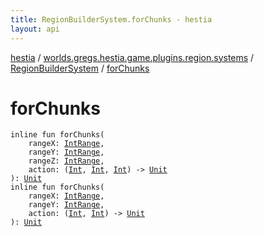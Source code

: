 ```yaml
---
title: RegionBuilderSystem.forChunks - hestia
layout: api
---
```


<div class='api-docs-breadcrumbs'><a href="../../index.html">hestia</a> / <a href="../index.html">worlds.gregs.hestia.game.plugins.region.systems</a> / <a href="index.html">RegionBuilderSystem</a> / <a href="./for-chunks.html">forChunks</a></div>

# forChunks

<div class="signature"><code><span class="keyword">inline</span> <span class="keyword">fun </span><span class="identifier">forChunks</span><span class="symbol">(</span><br/>&nbsp;&nbsp;&nbsp;&nbsp;<span class="parameterName" id="worlds.gregs.hestia.game.plugins.region.systems.RegionBuilderSystem.Companion$forChunks(kotlin.ranges.IntRange, kotlin.ranges.IntRange, kotlin.ranges.IntRange, kotlin.Function3((kotlin.Int, , , kotlin.Unit)))/rangeX">rangeX</span><span class="symbol">:</span>&nbsp;<a href="https://kotlinlang.org/api/latest/jvm/stdlib/kotlin.ranges/-int-range/index.html"><span class="identifier">IntRange</span></a><span class="symbol">, </span><br/>&nbsp;&nbsp;&nbsp;&nbsp;<span class="parameterName" id="worlds.gregs.hestia.game.plugins.region.systems.RegionBuilderSystem.Companion$forChunks(kotlin.ranges.IntRange, kotlin.ranges.IntRange, kotlin.ranges.IntRange, kotlin.Function3((kotlin.Int, , , kotlin.Unit)))/rangeY">rangeY</span><span class="symbol">:</span>&nbsp;<a href="https://kotlinlang.org/api/latest/jvm/stdlib/kotlin.ranges/-int-range/index.html"><span class="identifier">IntRange</span></a><span class="symbol">, </span><br/>&nbsp;&nbsp;&nbsp;&nbsp;<span class="parameterName" id="worlds.gregs.hestia.game.plugins.region.systems.RegionBuilderSystem.Companion$forChunks(kotlin.ranges.IntRange, kotlin.ranges.IntRange, kotlin.ranges.IntRange, kotlin.Function3((kotlin.Int, , , kotlin.Unit)))/rangeZ">rangeZ</span><span class="symbol">:</span>&nbsp;<a href="https://kotlinlang.org/api/latest/jvm/stdlib/kotlin.ranges/-int-range/index.html"><span class="identifier">IntRange</span></a><span class="symbol">, </span><br/>&nbsp;&nbsp;&nbsp;&nbsp;<span class="parameterName" id="worlds.gregs.hestia.game.plugins.region.systems.RegionBuilderSystem.Companion$forChunks(kotlin.ranges.IntRange, kotlin.ranges.IntRange, kotlin.ranges.IntRange, kotlin.Function3((kotlin.Int, , , kotlin.Unit)))/action">action</span><span class="symbol">:</span>&nbsp;<span class="symbol">(</span><a href="https://kotlinlang.org/api/latest/jvm/stdlib/kotlin/-int/index.html"><span class="identifier">Int</span></a><span class="symbol">,</span>&nbsp;<a href="https://kotlinlang.org/api/latest/jvm/stdlib/kotlin/-int/index.html"><span class="identifier">Int</span></a><span class="symbol">,</span>&nbsp;<a href="https://kotlinlang.org/api/latest/jvm/stdlib/kotlin/-int/index.html"><span class="identifier">Int</span></a><span class="symbol">)</span>&nbsp;<span class="symbol">-&gt;</span>&nbsp;<a href="https://kotlinlang.org/api/latest/jvm/stdlib/kotlin/-unit/index.html"><span class="identifier">Unit</span></a><br/><span class="symbol">)</span><span class="symbol">: </span><a href="https://kotlinlang.org/api/latest/jvm/stdlib/kotlin/-unit/index.html"><span class="identifier">Unit</span></a></code></div>

<div class="signature"><code><span class="keyword">inline</span> <span class="keyword">fun </span><span class="identifier">forChunks</span><span class="symbol">(</span><br/>&nbsp;&nbsp;&nbsp;&nbsp;<span class="parameterName" id="worlds.gregs.hestia.game.plugins.region.systems.RegionBuilderSystem.Companion$forChunks(kotlin.ranges.IntRange, kotlin.ranges.IntRange, kotlin.Function2((kotlin.Int, , kotlin.Unit)))/rangeX">rangeX</span><span class="symbol">:</span>&nbsp;<a href="https://kotlinlang.org/api/latest/jvm/stdlib/kotlin.ranges/-int-range/index.html"><span class="identifier">IntRange</span></a><span class="symbol">, </span><br/>&nbsp;&nbsp;&nbsp;&nbsp;<span class="parameterName" id="worlds.gregs.hestia.game.plugins.region.systems.RegionBuilderSystem.Companion$forChunks(kotlin.ranges.IntRange, kotlin.ranges.IntRange, kotlin.Function2((kotlin.Int, , kotlin.Unit)))/rangeY">rangeY</span><span class="symbol">:</span>&nbsp;<a href="https://kotlinlang.org/api/latest/jvm/stdlib/kotlin.ranges/-int-range/index.html"><span class="identifier">IntRange</span></a><span class="symbol">, </span><br/>&nbsp;&nbsp;&nbsp;&nbsp;<span class="parameterName" id="worlds.gregs.hestia.game.plugins.region.systems.RegionBuilderSystem.Companion$forChunks(kotlin.ranges.IntRange, kotlin.ranges.IntRange, kotlin.Function2((kotlin.Int, , kotlin.Unit)))/action">action</span><span class="symbol">:</span>&nbsp;<span class="symbol">(</span><a href="https://kotlinlang.org/api/latest/jvm/stdlib/kotlin/-int/index.html"><span class="identifier">Int</span></a><span class="symbol">,</span>&nbsp;<a href="https://kotlinlang.org/api/latest/jvm/stdlib/kotlin/-int/index.html"><span class="identifier">Int</span></a><span class="symbol">)</span>&nbsp;<span class="symbol">-&gt;</span>&nbsp;<a href="https://kotlinlang.org/api/latest/jvm/stdlib/kotlin/-unit/index.html"><span class="identifier">Unit</span></a><br/><span class="symbol">)</span><span class="symbol">: </span><a href="https://kotlinlang.org/api/latest/jvm/stdlib/kotlin/-unit/index.html"><span class="identifier">Unit</span></a></code></div>
